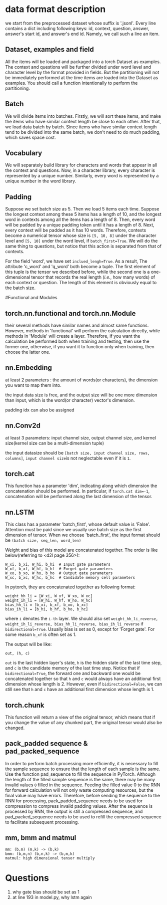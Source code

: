 # data format description

we start from the preprocessed dataset whose suffix is '.jsonl'. 
Every line contains a dict including following keys: id, context, question, answer, answer's start id, 
and answer's end id. Namely, we call such a line an item.

## Dataset, examples and field
All the items will be loaded and packaged into a torch Dataset as examples. The context and questions will be further
divided under word level and character level by the format provided in fields. But the partitioning will not be immediately
performed at the time items are loaded into the Dataset as examples. You should call a function intentionally to perform 
the partitioning.

## Batch
We will divide items into batches. Firstly, we will sort these items, and make the items who have similar 
context length be close to each other. After that, we load data batch by batch. Since items who have similar context 
length tend to be divided into the same batch, we don't need to do much padding, which saves space cost.

## Vocabulary 
We will separately build library for characters and words that appear in all the context and questions. Now, 
in a character library, every character is represented by a unique number. Similarly, every word is represented by a unique 
number in the word library.

## Padding
Suppose we set batch size as 5. Then we load 5 items each time. Suppose the longest context among these 5 items has a 
length of 10, and the longest word in contexts among all the items has a length of 8.
Then, every word will be padded by a unique padding token until it has a length of 8. Next, every context will be padded
as it has 10 words. Therefore, contexts become a numerical tensor whose size is ``[5, 10, 8]`` under the character level 
and ``[5, 10]`` under the word level, if ``batch_first=True``.
We will do the same thing to questions, but notice that this action is separated from that of contexts.


For the field 'word', we have set ``inclued_lengh=True``. As a result, The attribute 'c_word' and 'q_word' both become a 
tuple. The first element of this tuple is the tensor we described before, while the second one is a one-dimensional tensor
that records the real length (*i.e.*, how many words) of each context or question. The length of this element is obviously 
equal to the batch size.

#Functional and Modules
## torch.nn.functional and torch.nn.Module
their several methods have similar names and almost same functions. However, methods in 'functional' will perform the calculation directly, 
while methods in 'Module' will create a layer. Therefore, if you want the calculation be performed both when training and testing, then use 
the former one, otherwise, if you want it to function only when training, then choose the latter one. 

## nn.Embedding
at least 2 parameters : the amount of words(or characters), the dimension you want to map them into.

the input data size is free, and the output size will be one more dimension than input, which is the word(or character)
vector's dimension.

padding idx can also be assigned

## nn.Conv2d
at least 3 parameters: input channel size, output channel size, and kernel size(kernel size can be a multi-dimension tuple)

the input datasize should be ``[batch size, input channel size, rows, columns]``, ``input channel size``is not 
neglectable even if it is ``1``.

## torch.cat
This function has a parameter 'dim', indicating along which dimension the concatenation should be performed. 
In particular, if ``torch.cat dim=-1``, concatenation will be performed along the last dimension of the tensor.

## nn.LSTM
This class has a parameter 'batch_first', whose default value is 'False'. Attention must be paid since we usually use
batch size as the first dimension of tensor.
When we choose 'batch_first', the input format should be ``(batch size, seq_len, word_len)``

Weight and bias of this model are concatenated together. The order is like below(referring to <d2l page 356>):

    W_xi, b_xi, W_hi, b_hi  # Input gate parameters
    W_xf, b_xf, W_hf, b_hf  # Forget gate parameters
    W_xo, b_xo, W_ho, b_ho  # Output gate parameters
    W_xc, b_xc, W_hc, b_hc  # Candidate memory cell parameters

In pytorch, they are concatenated together as following format:

    weight_hh_li = [W_xi, W_xf, W_xo, W_xc]
    weight_ih_li = [W_hi, W_hf, W_ho, W_hc]
    bias_hh_li = [b_xi, b_xf, b_xo, b_xc]
    bias_ih_li = [b_hi, b_hf, b_ho, b_hc]
where ``i`` denotes the ``i-th`` layer. We should also set ``weight_hh_li_reverse, weight_ih_li_reverse, bias_hh_li_reverse, bias_ih_li_reverse``
if ``bidirectional=True``.
Usually bias is set as 0, except for 'Forget gate'. For some reason ``b_xf`` is often set as 1. 

The output will be like:
    
    out, (h, c)

``out`` is the last hidden layer's state, ``h`` is the hidden state of the last time step, and ``c`` is the candidate memory 
of the last time step. Notice that if ``bidirectional=True``, the forward one and backward one would be concatenated together
so that ``h`` and ``c`` would always have an additional first dimension whose length is 2. However, even if 
``bidirectional=False``, we can still see that ``h`` and ``c`` have an additional first dimension whose length is 1.

## torch.chunk
This function will return a view of the original tensor, which means that if you change the value of any chunked part, the original
tensor would also be changed.

## pack_padded sequence & pad_packed_sequence
In order to perform batch processing more efficiently, it is necessary to fill the sample sequence to ensure that 
the length of each sample is the same. Use the function pad_sequence to fill the sequence in PyTorch. Although the length 
of the filled sample sequence is the same, there may be many invalid values ``0`` filled in the sequence. Feeding 
the filled value 0 to the RNN for forward calculation will not only waste computing resources, but the final value may 
have errors. Therefore, before sending the sequence to the RNN for processing, pack_padded_sequence needs to be used for 
compression to compress invalid padding values. After the sequence is processed by RNN, the output is still a compressed 
sequence, and pad_packed_sequence needs to be used to refill the compressed sequence to facilitate subsequent processing.

## mm, bmm and matmul
    
    mm: (b,m) (m,k) -> (b,k)
    bmm: (b,m,n) (b,n,k) -> (b,m,k)
    matmul: high dimensional tensor multiply



# Questions

1. why gate bias should be set as 1
2. at line 193 in model.py, why lstm again